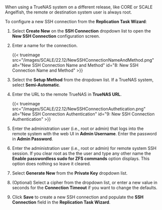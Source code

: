 &NewLine;
When using a TrueNAS system on a different release, like CORE or SCALE Angelfish, the remote or destination system user is always root. 

To configure a new SSH connection from the **Replication Task Wizard**:

1. Select **Create New** on the **SSH Connection** dropdown list to open the **New SSH Connection** configuration screen.

2. Enter a name for the connection.
   
   {{< trueimage src="/images/SCALE/22.12/NewSSHConnectionNameAndMethod.png" alt="New SSH Connection Name and Method" id="8: New SSH Connection Name and Method" >}}

3. Select the **Setup Method** from the dropdown list. If a TrueNAS system, select **Semi-Automatic**.

4. Enter the URL to the remote TrueNAS in **TrueNAS URL**.   

   {{< trueimage src="/images/SCALE/22.12/NewSSHConnectionAuthetication.png" alt="New SSH Connection Authentication" id="9: New SSH Connection Authentication" >}}

5. Enter the administration user (i.e., root or admin) that logs into the remote system with the web UI in **Admin Username**. 
   Enter the password in **Admin Password**.

6. Enter the administration user (i.e., root or admin) for remote system SSH session. 
   If you clear root as the the user and type any other name the **Enable passwordless sudo for ZFS commands** option displays. 
   This option does nothing so leave it cleared.

7. Select **Generate New** from the **Private Key** dropdown list.

8. (Optional) Select a cipher from the dropdown list, or enter a new value in seconds for the **Connection Timeout** if you want to change the defaults.

9. Click **Save** to create a new SSH connection and populate the **SSH Connection** field in the **Replication Task Wizard**.

